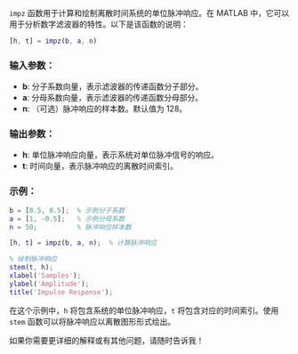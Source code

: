 `impz` 函数用于计算和绘制离散时间系统的单位脉冲响应。在 MATLAB 中，它可以用于分析数字滤波器的特性。以下是该函数的说明：

```matlab
[h, t] = impz(b, a, n)
```

### 输入参数：
- **b**: 分子系数向量，表示滤波器的传递函数分子部分。
- **a**: 分母系数向量，表示滤波器的传递函数分母部分。
- **n**: （可选）脉冲响应的样本数。默认值为 128。

### 输出参数：
- **h**: 单位脉冲响应向量，表示系统对单位脉冲信号的响应。
- **t**: 时间向量，表示脉冲响应的离散时间索引。

### 示例：
```matlab
b = [0.5, 0.5];  % 示例分子系数
a = [1, -0.5];   % 示例分母系数
n = 50;          % 脉冲响应样本数

[h, t] = impz(b, a, n);  % 计算脉冲响应

% 绘制脉冲响应
stem(t, h);
xlabel('Samples');
ylabel('Amplitude');
title('Impulse Response');
```

在这个示例中，`h` 将包含系统的单位脉冲响应，`t` 将包含对应的时间索引。使用 `stem` 函数可以将脉冲响应以离散图形形式绘出。

如果你需要更详细的解释或有其他问题，请随时告诉我！